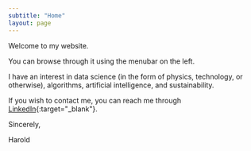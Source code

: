 ```yaml
---
subtitle: "Home"
layout: page
---
```

Welcome to my website.

You can browse through it using the menubar on the left.

I have an interest in data science (in the form of physics, technology, or otherwise), algorithms, artificial intelligence, and sustainability.

If you wish to contact me, you can reach me through [LinkedIn](https://www.linkedin.com/in/haroldmeerwaldt/){:target="_blank"}.

Sincerely,

Harold